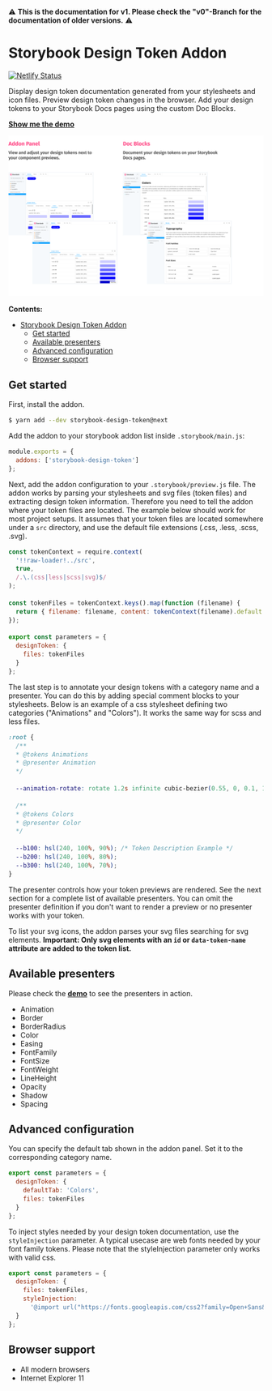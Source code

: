 ⚠️ **This is the documentation for v1. Please check the "v0"-Branch for the documentation of older versions.** ⚠️

# Storybook Design Token Addon

[![Netlify Status](https://api.netlify.com/api/v1/badges/de6a7567-7e09-4753-a3b9-5a058dc8f03f/deploy-status)](https://app.netlify.com/sites/storybook-design-token-v1/deploys)

Display design token documentation generated from your stylesheets and icon files. Preview design token changes in the browser. Add your design tokens to your Storybook Docs pages using the custom Doc Blocks.

**[Show me the demo](https://storybook-design-token-v1.netlify.app/?path=/story/components-button--button)**

![Teaser image](docs/teaser.png)

**Contents:**

- [Storybook Design Token Addon](#storybook-design-token-addon)
  - [Get started](#get-started)
  - [Available presenters](#available-presenters)
  - [Advanced configuration](#advanced-configuration)
  - [Browser support](#browser-support)

## Get started

First, install the addon.

```sh
$ yarn add --dev storybook-design-token@next
```

Add the addon to your storybook addon list inside `.storybook/main.js`:

```javascript
module.exports = {
  addons: ['storybook-design-token']
};
```

Next, add the addon configuration to your `.storybook/preview.js` file. The addon works by parsing your stylesheets and svg files (token files) and extracting design token information. Therefore you need to tell the addon where your token files are located. The example below should work for most project setups. It assumes that your token files are located somewhere under a `src` directory, and use the default file extensions (.css, .less, .scss, .svg).

```javascript
const tokenContext = require.context(
  '!!raw-loader!../src',
  true,
  /.\.(css|less|scss|svg)$/
);

const tokenFiles = tokenContext.keys().map(function (filename) {
  return { filename: filename, content: tokenContext(filename).default };
});

export const parameters = {
  designToken: {
    files: tokenFiles
  }
};
```

The last step is to annotate your design tokens with a category name and a presenter. You can do this by adding special comment blocks to your stylesheets. Below is an example of a css stylesheet defining two categories ("Animations" and "Colors"). It works the same way for scss and less files.

```css
:root {
  /**
  * @tokens Animations
  * @presenter Animation
  */

  --animation-rotate: rotate 1.2s infinite cubic-bezier(0.55, 0, 0.1, 1);

  /**
  * @tokens Colors
  * @presenter Color
  */

  --b100: hsl(240, 100%, 90%); /* Token Description Example */
  --b200: hsl(240, 100%, 80%);
  --b300: hsl(240, 100%, 70%);
}
```

The presenter controls how your token previews are rendered. See the next section for a complete list of available presenters. You can omit the presenter definition if you don't want to render a preview or no presenter works with your token.

To list your svg icons, the addon parses your svg files searching for svg elements. **Important: Only svg elements with an `id` or `data-token-name` attribute are added to the token list.**

## Available presenters

Please check the **[demo](https://storybook-design-token-v1.netlify.app/?path=/story/components-button--button)** to see the presenters in action.

- Animation
- Border
- BorderRadius
- Color
- Easing
- FontFamily
- FontSize
- FontWeight
- LineHeight
- Opacity
- Shadow
- Spacing

## Advanced configuration

You can specify the default tab shown in the addon panel. Set it to the corresponding category name.

```javascript
export const parameters = {
  designToken: {
    defaultTab: 'Colors',
    files: tokenFiles
  }
};
```

To inject styles needed by your design token documentation, use the `styleInjection` parameter. A typical usecase are web fonts needed by your font family tokens. Please note that the styleInjection parameter only works with valid css.

```javascript
export const parameters = {
  designToken: {
    files: tokenFiles,
    styleInjection:
      '@import url("https://fonts.googleapis.com/css2?family=Open+Sans&display=swap");'
  }
};
```

## Browser support

- All modern browsers
- Internet Explorer 11
